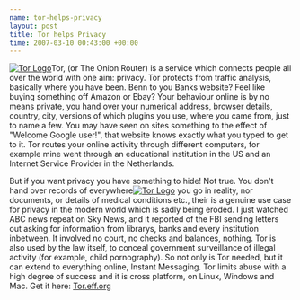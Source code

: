 ```yaml
--- 
name: tor-helps-privacy 
layout: post 
title: Tor helps Privacy 
time: 2007-03-10 00:43:00 +00:00 
--- 
```


[![Tor
Logo](http://img89.imageshack.us/img89/3386/efftorlogo400x282kw9.jpg "Tor Logo")](http://img89.imageshack.us/my.php?image=efftorlogo400x282kw9.jpg "Tor Logo")Tor,
(or The Onion Router) is a service which connects people all over the
world with one aim: privacy. Tor protects from traffic analysis,
basically where you have been. Benn to you Banks website? Feel like
buying something off Amazon or Ebay? Your behaviour online is by no
means private, you hand over your numerical address, browser details,
country, city, versions of which plugins you use, where you came from,
just to name a few. You may have seen on sites something to the effect
of "Welcome Google user!", that website knows exactly what you typed to
get to it. Tor routes your online activity through different computers,
for example mine went through an educational institution in the US and
an Internet Service Provider in the Netherlands.  
  
But if you want privacy you have something to hide! Not true. You don't
hand over records of everywhere[![Tor
Logo](http://img207.imageshack.us/img207/4282/torlogost0.png "Tor Logo")](http://img207.imageshack.us/my.php?image=torlogost0.png "Tor Logo")
you go in reality, nor documents, or details of medical conditions etc.,
their is a genuine use case for privacy in the modern world which is
sadly being eroded. I just watched ABC news repeat on Sky News, and it
reported of the FBI sending letters out asking for information from
librarys, banks and every institution inbetween. It involved no court,
no checks and balances, nothing. Tor is also used by the law itself, to
conceal government surveillance of illegal activity (for example, child
pornography). So not only is Tor needed, but it can extend to everything
online, Instant Messaging. Tor limits abuse with a high degree of
success and it is cross platform, on Linux, Windows and Mac. Get it
here: [Tor.eff.org](http://tor.eff.org/download.html.en "TOR")
